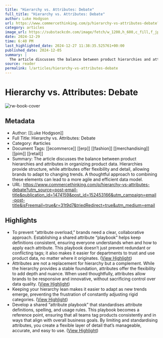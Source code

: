 ```yaml
---
title: "Hierarchy vs. Attributes: Debate"
full_title: "Hierarchy vs. Attributes: Debate"
author: Luke Hodgson
url: https://www.commercethinking.com/p/hierarchy-vs-attributes-debate?utm_source=post-email-title&publication_id=1474159&post_id=152453166&utm_campaign=email-post-title&isFreemail=true&r=31t9d7&triedRedirect=true&utm_medium=email
category: articles
image_url: https://substackcdn.com/image/fetch/w_1200,h_600,c_fill,f_jpg,q_auto:good,fl_progressive:steep,g_auto/https%3A%2F%2Fsubstack-post-media.s3.amazonaws.com%2Fpublic%2Fimages%2Fd1096f20-80b5-435c-9dce-8b7ff609f926_1120x800.jpeg
date: 2024-12-29
time: 6:40 PM
last_highlighted_date: 2024-12-27 11:38:35.525761+00:00
published_date: 2024-12-05
summary: |
  The article discusses the balance between product hierarchies and attributes in organizing product data. Hierarchies provide structure, while attributes offer flexibility and detail, allowing brands to adapt to changing trends. A thoughtful approach to combining these elements can lead to a more agile and efficient data model.
source: reader
permalink: l/articles/hierarchy-vs-attributes-debate
---
```

# Hierarchy vs. Attributes: Debate

![rw-book-cover](https://substackcdn.com/image/fetch/w_1200,h_600,c_fill,f_jpg,q_auto:good,fl_progressive:steep,g_auto/https%3A%2F%2Fsubstack-post-media.s3.amazonaws.com%2Fpublic%2Fimages%2Fd1096f20-80b5-435c-9dce-8b7ff609f926_1120x800.jpeg)

## Metadata
- Author: [[Luke Hodgson]]
- Full Title: Hierarchy vs. Attributes: Debate
- Category: #articles
- Document Tags: [[ecommerce]] [[erp]] [[fashion]] [[merchandising]] [[pim]] [[retail]] 
- Summary: The article discusses the balance between product hierarchies and attributes in organizing product data. Hierarchies provide structure, while attributes offer flexibility and detail, allowing brands to adapt to changing trends. A thoughtful approach to combining these elements can lead to a more agile and efficient data model.
- URL: https://www.commercethinking.com/p/hierarchy-vs-attributes-debate?utm_source=post-email-title&publication_id=1474159&post_id=152453166&utm_campaign=email-post-title&isFreemail=true&r=31t9d7&triedRedirect=true&utm_medium=email

## Highlights
- To prevent “attribute overload,” brands need a clear, collaborative approach. Establishing a shared attribute “playbook” helps keep definitions consistent, ensuring everyone understands when and how to apply each attribute. This playbook doesn’t just prevent redundant or conflicting tags; it also makes it easier for departments to trust and use product data, no matter where it originates. ([View Highlight](https://read.readwise.io/read/01jg3yemh0za30f8ptgqbmw00m))
- Attributes are not a replacement for hierarchy but a complement. While the hierarchy provides a stable foundation, attributes offer the flexibility to add depth and nuance. When used thoughtfully, attributes allow brands to be responsive and innovative, without sacrificing control over data quality. ([View Highlight](https://read.readwise.io/read/01jg3yew0yfzjb5m3rq3kvs28k))
- Keeping your hierarchy lean makes it easier to adapt as new trends emerge, preventing the frustration of constantly adjusting rigid categories. ([View Highlight](https://read.readwise.io/read/01jg3yj2113aw068w6sbmya4z5))
- Develop a shared “attribute playbook” that standardises attribute definitions, spelling, and usage rules. This playbook becomes a reference point, ensuring that all teams tag products consistently and in ways that align with overall business goals. By limiting and standardising attributes, you create a flexible layer of detail that’s manageable, accurate, and easy to use. ([View Highlight](https://read.readwise.io/read/01jg3yjgp7x4rsepfw5jzgvhkg))


